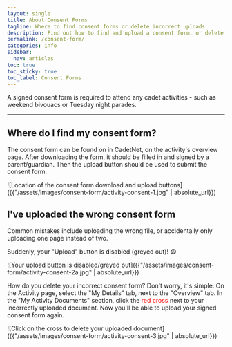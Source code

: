 ```yaml
---
layout: single
title: About Consent Forms
tagline: Where to find consent forms or delete incorrect uploads
description: Find out how to find and upload a consent form, or delete an incorrect upload
permalink: /consent-form/
categories: info
sidebar:
  nav: articles
toc: true
toc_sticky: true
toc_label: Consent Forms
---
```


A signed consent form is required to attend any cadet activities - such as weekend bivouacs or Tuesday night parades. 

---

## Where do I find my consent form?

The consent form can be found on in CadetNet, on the activity's overview page. After downloading the form, it should be filled in and signed by a parent/guardian. Then the upload button should be used to submit the consent form.

![Location of the consent form download and upload buttons]({{"/assets/images/consent-form/activity-consent-1.jpg" | absolute_url}})

## I've uploaded the wrong consent form

Common mistakes include uploading the wrong file, or accidentally only uploading one page instead of two. 

Suddenly, your "Upload" button is disabled (greyed out)! 😨

![Your upload button is disabled/greyed out]({{"/assets/images/consent-form/activity-consent-2a.jpg" | absolute_url}})

How do you delete your incorrect consent form? Don't worry, it's simple. On the Activity page, select the "My Details" tab, next to the "Overview" tab. In the "My Activity Documents" section, click the <span style="color:red">red cross</span> next to your incorrectly uploaded document. Now you'll be able to upload your signed consent form again.

![Click on the cross to delete your uploaded document]({{"/assets/images/consent-form/activity-consent-3.jpg" | absolute_url}})

